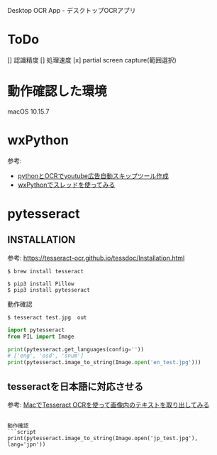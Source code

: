 Desktop OCR App - デスクトップOCRアプリ

# ToDo
[]  認識精度
[]  処理速度
[x] partial screen capture(範囲選択)

# 動作確認した環境
macOS 10.15.7

# wxPython
参考:
- [pythonとOCRでyoutube広告自動スキップツール作成](https://qiita.com/chuntaweb/items/998ec0da7988a860c747)
- [wxPythonでスレッドを使ってみる](https://bty.sakura.ne.jp/wp/archives/626)

# pytesseract
## INSTALLATION
参考: https://tesseract-ocr.github.io/tessdoc/Installation.html
```shell
$ brew install tesseract

$ pip3 install Pillow
$ pip3 install pytesseract
```
動作確認
```shell
$ tesseract test.jpg  out 
```

```python
import pytesseract
from PIL import Image

print(pytesseract.get_languages(config=''))
# ['eng', 'osd', 'snum']
print(pytesseract.image_to_string(Image.open('en_test.jpg')))
```

## tesseractを日本語に対応させる
参考: [MacでTesseract OCRを使って画像内のテキストを取り出してみる](https://rooter.jp/ml/tesseract-with-mac/)
```

動作確認
```script
print(pytesseract.image_to_string(Image.open('jp_test.jpg'), lang='jpn'))
```